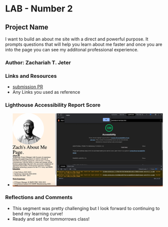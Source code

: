 # LAB - Number 2

## Project Name

I want to build an about me site with a direct and powerful purpose. It prompts questions that will help you learn about me faster and once you are into the page you can see my additonal professional experience.

### Author: Zachariah T. Jeter

### Links and Resources

* [submission PR](http://xyz.com)
* Any Links you used as reference

### Lighthouse Accessibility Report Score

* ![Lighthouse Score](img/Image%201-24-23%20at%204.43%20PM.png)

### Reflections and Comments

* This segment was pretty challenging but I look forward to continuing to bend my learning curve!
* Ready and set for tommorrows class!
